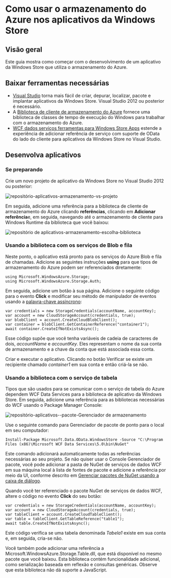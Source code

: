 <properties
    pageTitle="Usar o armazenamento do Azure em aplicativos da Windows Store | Microsoft Azure"
    description="Aprenda a criar um aplicativo da Windows Store que usa o armazenamento de Blob do Azure, fila, tabela ou arquivo."
    services="storage"
    documentationCenter=""
    authors="tamram"
    manager="carmonm"
    editor="tysonn"/>

<tags
    ms.service="storage"
    ms.workload="storage"
    ms.tgt_pltfrm="mobile-windows-store"
    ms.devlang="dotnet"
    ms.topic="article"
    ms.date="10/18/2016"
    ms.author="tamram"/>
    
# <a name="how-to-use-azure-storage-in-windows-store-apps"></a>Como usar o armazenamento do Azure nos aplicativos da Windows Store

## <a name="overview"></a>Visão geral

Este guia mostra como começar com o desenvolvimento de um aplicativo da Windows Store que utiliza o armazenamento do Azure.

## <a name="download-required-tools"></a>Baixar ferramentas necessárias

- [Visual Studio](https://www.visualstudio.com/en-us/visual-studio-homepage-vs.aspx) torna mais fácil de criar, depurar, localizar, pacote e implantar aplicativos da Windows Store. Visual Studio 2012 ou posterior é necessário.
- A [Biblioteca de cliente de armazenamento do Azure](https://www.nuget.org/packages/WindowsAzure.Storage) fornece uma biblioteca de classes de tempo de execução do Windows para trabalhar com o armazenamento do Azure.
- [WCF dados serviços ferramentas para Windows Store Apps](http://www.microsoft.com/download/details.aspx?id=30714) estende a experiência de adicionar referência de serviço com suporte de OData do lado do cliente para aplicativos da Windows Store no Visual Studio.

## <a name="develop-apps"></a>Desenvolva aplicativos

### <a name="getting-ready"></a>Se preparando

Crie um novo projeto de aplicativo da Windows Store no Visual Studio 2012 ou posterior:

![repositório-aplicativos-armazenamento-vs-projeto][store-apps-storage-vs-project]

Em seguida, adicione uma referência para a biblioteca de cliente de armazenamento do Azure clicando **referências**, clicando em **Adicionar referência**e, em seguida, navegando até o armazenamento de cliente para Windows Runtime da biblioteca que você baixou:

![repositório de aplicativos-armazenamento-escolha-biblioteca][store-apps-storage-choose-library]

### <a name="using-the-library-with-the-blob-and-queue-services"></a>Usando a biblioteca com os serviços de Blob e fila

Neste ponto, o aplicativo está pronto para os serviços do Azure Blob e fila de chamadas. Adicione as seguintes instruções **using** para que tipos de armazenamento do Azure podem ser referenciados diretamente:

    using Microsoft.WindowsAzure.Storage;
    using Microsoft.WindowsAzure.Storage.Auth;

Em seguida, adicione um botão à sua página. Adicione o seguinte código para o evento **Click** e modificar seu método de manipulador de eventos usando a [palavra-chave assíncrono](http://msdn.microsoft.com/library/vstudio/hh156513.aspx):

    var credentials = new StorageCredentials(accountName, accountKey);
    var account = new CloudStorageAccount(credentials, true);
    var blobClient = account.CreateCloudBlobClient();
    var container = blobClient.GetContainerReference("container1");
    await container.CreateIfNotExistsAsync();

Esse código supõe que você tenha variáveis de cadeia de caracteres de dois, *accountName* e *accountKey*. Eles representam o nome da sua conta de armazenamento e a chave da conta que está associada essa conta.

Criar e executar o aplicativo. Clicando no botão Verificar se existe um recipiente chamado *container1* em sua conta e então criá-la se não.

### <a name="using-the-library-with-the-table-service"></a>Usando a biblioteca com o serviço de tabela

Tipos que são usados para se comunicar com o serviço de tabela do Azure dependem WCF Data Services para a biblioteca de aplicativo da Windows Store. Em seguida, adicione uma referência para as bibliotecas necessárias do WCF usando o Package Manager Console:

![repositório-aplicativos--pacote-Gerenciador de armazenamento][store-apps-storage-package-manager]

Use o seguinte comando para Gerenciador de pacote de ponto para o local em seu computador:

    Install-Package Microsoft.Data.OData.WindowsStore -Source "C:\Program Files (x86)\Microsoft WCF Data Services\5.0\bin\NuGet"

Este comando adicionará automaticamente todas as referências necessárias ao seu projeto. Se não quiser usar o Console Gerenciador de pacote, você pode adicionar a pasta de NuGet de serviços de dados WCF em sua máquina local à lista de fontes de pacote e adicione a referência por meio da UI, conforme descrito em [Gerenciar pacotes de NuGet usando a caixa de diálogo](http://docs.nuget.org/docs/start-here/Managing-NuGet-Packages-Using-The-Dialog).

Quando você ter referenciado o pacote NuGet de serviços de dados WCF, altere o código no evento **Click** do seu botão:

    var credentials = new StorageCredentials(accountName, accountKey);
    var account = new CloudStorageAccount(credentials, true);
    var tableClient = account.CreateCloudTableClient();
    var table = tableClient.GetTableReference("table1");
    await table.CreateIfNotExistsAsync();

Este código verifica se uma tabela denominada *Tabela1* existe em sua conta e, em seguida, cria-se não.

Você também pode adicionar uma referência a Microsoft.WindowsAzure.Storage.Table.dll, que está disponível no mesmo pacote que você baixou. Esta biblioteca contém funcionalidade adicional, como serialização baseada em reflexão e consultas genéricas. Observe que esta biblioteca não dá suporte a JavaScript.



[store-apps-storage-vs-project]: ./media/storage-use-store-apps/store-apps-storage-vs-project.png
[store-apps-storage-choose-library]: ./media/storage-use-store-apps/store-apps-storage-choose-library.png
[store-apps-storage-package-manager]: ./media/storage-use-store-apps/store-apps-storage-package-manager.png
